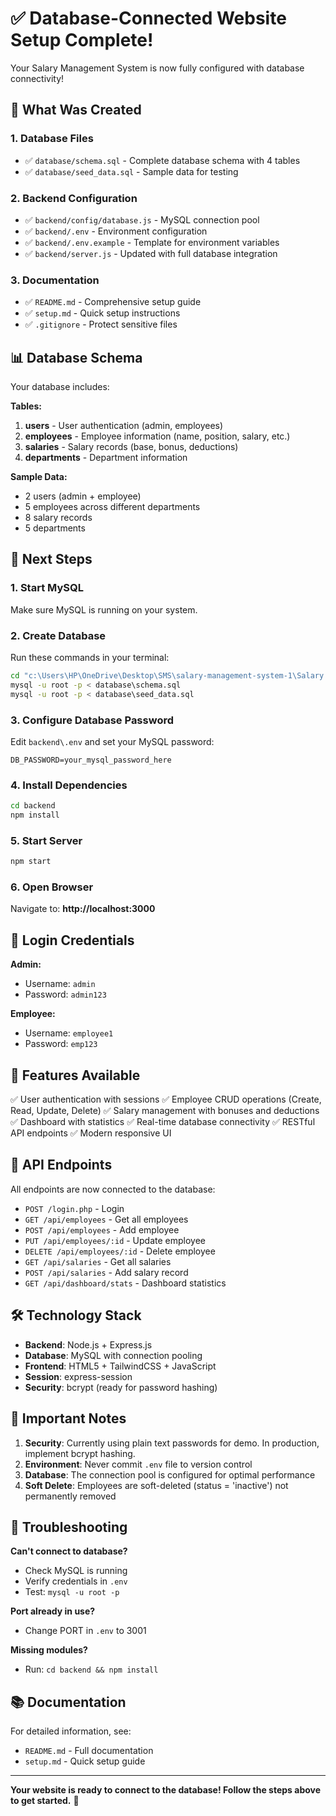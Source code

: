 # ✅ Database-Connected Website Setup Complete!

Your Salary Management System is now fully configured with database connectivity!

## 🎉 What Was Created

### 1. Database Files
- ✅ `database/schema.sql` - Complete database schema with 4 tables
- ✅ `database/seed_data.sql` - Sample data for testing

### 2. Backend Configuration
- ✅ `backend/config/database.js` - MySQL connection pool
- ✅ `backend/.env` - Environment configuration
- ✅ `backend/.env.example` - Template for environment variables
- ✅ `backend/server.js` - Updated with full database integration

### 3. Documentation
- ✅ `README.md` - Comprehensive setup guide
- ✅ `setup.md` - Quick setup instructions
- ✅ `.gitignore` - Protect sensitive files

## 📊 Database Schema

Your database includes:

**Tables:**
1. **users** - User authentication (admin, employees)
2. **employees** - Employee information (name, position, salary, etc.)
3. **salaries** - Salary records (base, bonus, deductions)
4. **departments** - Department information

**Sample Data:**
- 2 users (admin + employee)
- 5 employees across different departments
- 8 salary records
- 5 departments

## 🚀 Next Steps

### 1. Start MySQL
Make sure MySQL is running on your system.

### 2. Create Database
Run these commands in your terminal:

```bash
cd "c:\Users\HP\OneDrive\Desktop\SMS\salary-management-system-1\Salary management\Salary-Management-System"
mysql -u root -p < database\schema.sql
mysql -u root -p < database\seed_data.sql
```

### 3. Configure Database Password
Edit `backend\.env` and set your MySQL password:

```env
DB_PASSWORD=your_mysql_password_here
```

### 4. Install Dependencies
```bash
cd backend
npm install
```

### 5. Start Server
```bash
npm start
```

### 6. Open Browser
Navigate to: **http://localhost:3000**

## 🔑 Login Credentials

**Admin:**
- Username: `admin`
- Password: `admin123`

**Employee:**
- Username: `employee1`
- Password: `emp123`

## 🎯 Features Available

✅ User authentication with sessions
✅ Employee CRUD operations (Create, Read, Update, Delete)
✅ Salary management with bonuses and deductions
✅ Dashboard with statistics
✅ Real-time database connectivity
✅ RESTful API endpoints
✅ Modern responsive UI

## 📡 API Endpoints

All endpoints are now connected to the database:

- `POST /login.php` - Login
- `GET /api/employees` - Get all employees
- `POST /api/employees` - Add employee
- `PUT /api/employees/:id` - Update employee
- `DELETE /api/employees/:id` - Delete employee
- `GET /api/salaries` - Get all salaries
- `POST /api/salaries` - Add salary record
- `GET /api/dashboard/stats` - Dashboard statistics

## 🛠️ Technology Stack

- **Backend**: Node.js + Express.js
- **Database**: MySQL with connection pooling
- **Frontend**: HTML5 + TailwindCSS + JavaScript
- **Session**: express-session
- **Security**: bcrypt (ready for password hashing)

## 📝 Important Notes

1. **Security**: Currently using plain text passwords for demo. In production, implement bcrypt hashing.
2. **Environment**: Never commit `.env` file to version control
3. **Database**: The connection pool is configured for optimal performance
4. **Soft Delete**: Employees are soft-deleted (status = 'inactive') not permanently removed

## 🐛 Troubleshooting

**Can't connect to database?**
- Check MySQL is running
- Verify credentials in `.env`
- Test: `mysql -u root -p`

**Port already in use?**
- Change PORT in `.env` to 3001

**Missing modules?**
- Run: `cd backend && npm install`

## 📚 Documentation

For detailed information, see:
- `README.md` - Full documentation
- `setup.md` - Quick setup guide

---

**Your website is ready to connect to the database! Follow the steps above to get started.** 🚀
